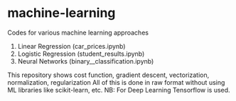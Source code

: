 # machine-learning
Codes for various machine learning approaches
1. Linear Regression (car_prices.ipynb)
2. Logistic Regression (student_results.ipynb)
3. Neural Networks (binary__classification.ipynb)

This repository shows cost function, gradient descent, vectorization, normalization, regularization
All of this is done in raw format without using ML libraries like scikit-learn, etc.
NB: For Deep Learning Tensorflow is used.
